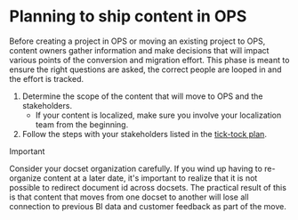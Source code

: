 # Planning to ship content in OPS
Before creating a project in OPS or moving an existing project to OPS, content owners gather information and make decisions that will impact various points of the conversion and migration effort. This phase is meant to ensure the right questions are asked, the correct people are looped in and the effort is tracked.  

1. Determine the scope of the content that will move to OPS and the stakeholders.
    * If your content is localized, make sure you involve your localization team from the beginning.
2. Follow the steps with your stakeholders listed in the [tick-tock plan](https://microsoft.sharepoint.com/teams/STBCSI/e/CE/_layouts/OneNote.aspx?id=%2Fteams%2FSTBCSI%2Fe%2FCE%2FCSI%20REL%2FCSI%20Release%20Tick%20Tock&wd=target%28Tick-Tock%20Overview.one%7CCCAFE2C7-977A-4663-8611-342DBB04A631%2FTick-Tock%20Checklist%20%28Template%5C%29%7C77AD99BC-658F-4544-B96F-B1249DA48F1C%2F%29).

> [!IMPORTANT]
> Consider your docset organization carefully. If you wind up having to re-organize content at a later date, it's important to realize that it is not possible to redirect document id across docsets. The practical result of this is that content that moves from one docset to another will lose all connection to previous BI data and customer feedback as part of the move.
